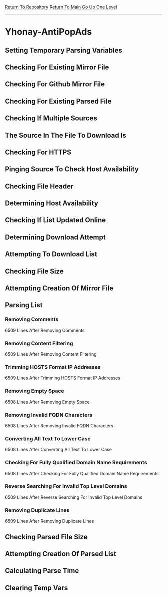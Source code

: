 [Return To Repository](https://github.com/deathbybandaid/piholeparser/)
[Return To Main](https://github.com/deathbybandaid/piholeparser/blob/master/RecentRunLogs/Mainlog.md)
[Go Up One Level](https://github.com/deathbybandaid/piholeparser/blob/master/RecentRunLogs/TopLevelScripts/30-Processing-External-Blacklists.md)
____________________________________
# Yhonay-AntiPopAds
## Setting Temporary Parsing Variables
## Checking For Existing Mirror File
## Checking For Github Mirror File
## Checking For Existing Parsed File
## Checking If Multiple Sources
## The Source In The File To Download Is
## Checking For HTTPS
## Pinging Source To Check Host Availability
## Checking File Header
## Determining Host Availability
## Checking If List Updated Online
## Determining Download Attempt
## Attempting To Download List
## Checking File Size
## Attempting Creation Of Mirror File
## Parsing List
### Removing Comments
6509 Lines After Removing Comments
### Removing Content Filtering
6509 Lines After Removing Content Filtering
### Trimming HOSTS Format IP Addresses
6509 Lines After Trimming HOSTS Format IP Addresses
### Removing Empty Space
6508 Lines After Removing Empty Space
### Removing Invalid FQDN Characters
6508 Lines After Removing Invalid FQDN Characters
### Converting All Text To Lower Case
6508 Lines After Converting All Text To Lower Case
### Checking For Fully Qualified Domain Name Requirements
6508 Lines After Checking For Fully Qualified Domain Name Requirements
### Reverse Searching For Invalid Top Level Domains
6509 Lines After Reverse Searching For Invalid Top Level Domains
### Removing Duplicate Lines
6509 Lines After Removing Duplicate Lines
## Checking Parsed File Size
## Attempting Creation Of Parsed List
## Calculating Parse Time
## Clearing Temp Vars
